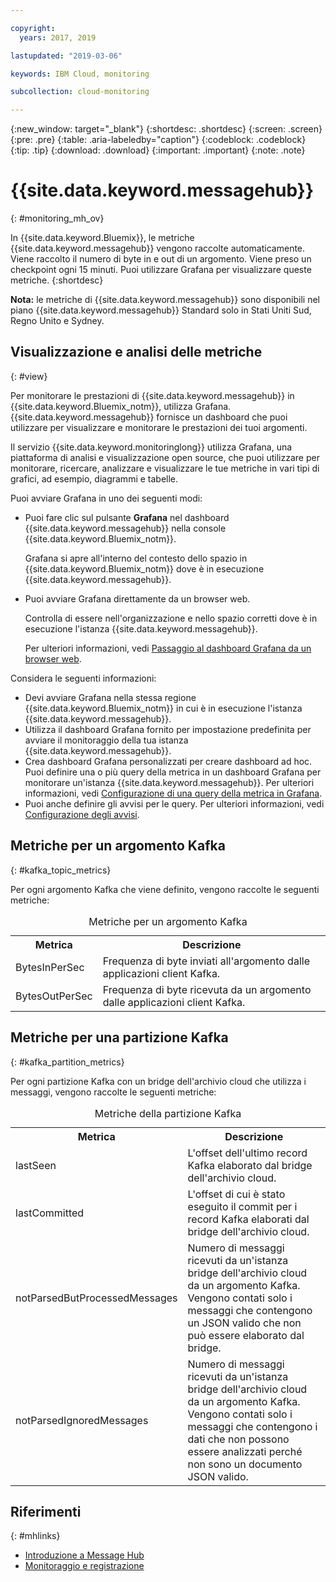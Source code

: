 ```yaml
---

copyright:
  years: 2017, 2019

lastupdated: "2019-03-06"

keywords: IBM Cloud, monitoring

subcollection: cloud-monitoring

---
```


{:new_window: target="_blank"}
{:shortdesc: .shortdesc}
{:screen: .screen}
{:pre: .pre}
{:table: .aria-labeledby="caption"}
{:codeblock: .codeblock}
{:tip: .tip}
{:download: .download}
{:important: .important}
{:note: .note}



# {{site.data.keyword.messagehub}}
{: #monitoring_mh_ov}

In {{site.data.keyword.Bluemix}}, le metriche {{site.data.keyword.messagehub}} vengono raccolte automaticamente. Viene raccolto il numero di byte in e out di un argomento. Viene preso un checkpoint ogni 15 minuti. Puoi utilizzare Grafana per visualizzare queste metriche. 
{:shortdesc}


**Nota:** le metriche di {{site.data.keyword.messagehub}} sono disponibili nel piano {{site.data.keyword.messagehub}} Standard solo in Stati Uniti Sud, Regno Unito e Sydney. 




## Visualizzazione e analisi delle metriche
{: #view}

Per monitorare le prestazioni di {{site.data.keyword.messagehub}} in {{site.data.keyword.Bluemix_notm}}, utilizza Grafana. {{site.data.keyword.messagehub}} fornisce un dashboard che puoi utilizzare per visualizzare e monitorare le prestazioni dei tuoi argomenti.

Il servizio {{site.data.keyword.monitoringlong}} utilizza Grafana, una piattaforma di analisi e visualizzazione open source, che puoi utilizzare per monitorare, ricercare, analizzare e visualizzare le tue metriche in vari tipi di grafici, ad esempio, diagrammi e tabelle. 

Puoi avviare Grafana in uno dei seguenti modi:

* Puoi fare clic sul pulsante **Grafana** nel dashboard {{site.data.keyword.messagehub}} nella console {{site.data.keyword.Bluemix_notm}}.

    Grafana si apre all'interno del contesto dello spazio in {{site.data.keyword.Bluemix_notm}} dove è in esecuzione {{site.data.keyword.messagehub}}.
    
* Puoi avviare Grafana direttamente da un browser web.

    Controlla di essere nell'organizzazione e nello spazio corretti dove è in esecuzione l'istanza {{site.data.keyword.messagehub}}.
    
    Per ulteriori informazioni, vedi [Passaggio al dashboard Grafana da un browser web](/docs/services/cloud-monitoring/grafana/navigating_grafana.html#launch_grafana_from_browser).
    

Considera le seguenti informazioni:

* Devi avviare Grafana nella stessa regione {{site.data.keyword.Bluemix_notm}} in cui è in esecuzione l'istanza {{site.data.keyword.messagehub}}.
* Utilizza il dashboard Grafana fornito per impostazione predefinita per avviare il monitoraggio della tua istanza {{site.data.keyword.messagehub}}.
* Crea dashboard Grafana personalizzati per creare dashboard ad hoc. Puoi definire una o più query della metrica in un dashboard Grafana per monitorare un'istanza {{site.data.keyword.messagehub}}. Per ulteriori informazioni, vedi [Configurazione di una query della metrica in Grafana](/docs/services/cloud-monitoring/grafana/define_query.html#define_query).
* Puoi anche definire gli avvisi per le query. Per ulteriori informazioni, vedi [Configurazione degli avvisi](/docs/services/cloud-monitoring/config_alerts_ov.html#config_alerts_ov).


## Metriche per un argomento Kafka
{: #kafka_topic_metrics}

Per ogni argomento Kafka che viene definito, vengono raccolte le seguenti metriche:


<table>
  <caption>Metriche per un argomento Kafka</caption>
  <tr>
    <th>Metrica</th>
    <th>Descrizione</th>
  </tr>
  <tr>
    <td>BytesInPerSec</td>
    <td>Frequenza di byte inviati all'argomento dalle applicazioni client Kafka.</td>
  </tr>
  <tr>
    <td>BytesOutPerSec</td>
    <td>Frequenza di byte ricevuta da un argomento dalle applicazioni client Kafka.</td>
  </tr>
</table>



## Metriche per una partizione Kafka
{: #kafka_partition_metrics}

Per ogni partizione Kafka con un bridge dell'archivio cloud che utilizza i messaggi, vengono raccolte le seguenti metriche:


<table>
  <caption>Metriche della partizione Kafka</caption>
  <tr>
    <th>Metrica</th>
    <th>Descrizione</th>
  </tr>
  <tr>
    <td>lastSeen</td>
    <td>L'offset dell'ultimo record Kafka elaborato dal bridge dell'archivio cloud.</td>
  </tr>
  <tr>
    <td>lastCommitted</td>
    <td>L'offset di cui è stato eseguito il commit per i record Kafka elaborati dal bridge dell'archivio cloud.</td>
  </tr>
  <tr>
    <td>notParsedButProcessedMessages</td>
    <td>Numero di messaggi ricevuti da un'istanza bridge dell'archivio cloud da un argomento Kafka. Vengono contati solo i messaggi che contengono un JSON valido che non può essere elaborato dal bridge.</td>
  </tr>
  <tr>
    <td>notParsedIgnoredMessages</td>
    <td>Numero di messaggi ricevuti da un'istanza bridge dell'archivio cloud da un argomento Kafka. Vengono contati solo i messaggi che contengono i dati che non possono essere analizzati perché non sono un documento JSON valido.</td>
  </tr>
</table>




## Riferimenti
{: #mhlinks}

* [Introduzione a Message Hub](/docs/services/EventStreams/index.html#getting_started)
* [Monitoraggio e registrazione](/docs/services/EventStreams/messagehub072.html#monitoring)

